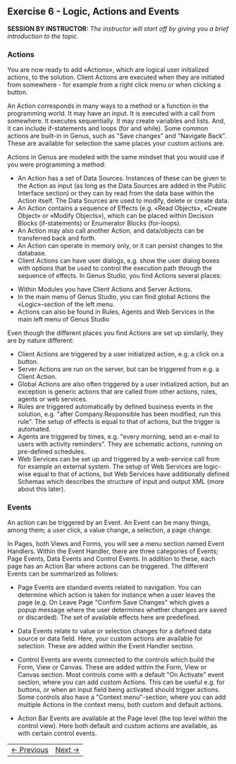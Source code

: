 ## Exercise 6 - Logic, Actions and Events
**SESSION BY INSTRUCTOR:** *The instructor will start off by giving you a brief introduction to the topic.*


### Actions

You are now ready to add «Actions», which are logical user initialized actions, to the solution. Client Actions are executed when they are initiated from somewhere - for example from a right click menu or when clicking a button.

An Action corresponds in many ways to a method or a function in the programming world. It may have an input. It is executed with a call from somewhere. It executes sequentially. It may create variables and lists. And, it can include if-statements and loops (for and while). Some common actions are built-in in Genus, such as "Save changes" and "Navigate Back". These are available for selection the same places your custom actions are.

Actions in Genus are modeled with the same mindset that you would use if you were programming a method:
-	An Action has a set of Data Sources. Instances of these can be given to the Action as input (as long as the Data Sources are added in the Public Interface section) or they can by read from the data base within the Action itself. The Data Sources are used to modify, delete or create data.
- 	An Action contains a sequence of Effects (e.g. «Read Objects», «Create Object» or «Modify Objects»), which can be placed within Decision Blocks (if-statements) or Enumerator Blocks (for-loops).
- An Action may also call another Action, and data/objects can be transferred back and forth.
-	An Action can operate in memory only, or it can persist changes to the database.
-	Client Actions can have user dialogs, e.g. show the user dialog boxes with options that be used to control the execution path through the sequence of effects.
In Genus Studio, you find Actions several places:
  * Within Modules you have Client Actions and Server Actions.
  * In the main menu of Genus Studio, you can find global Actions the «Logic»-section of the left menu.
  * Actions can also be found in Rules, Agents and Web Services in the main left menu of Genus Studio

  Even though the different places you find Actions are set up similarly, they are by nature different:


-	Client Actions are triggered by a user initialized action, e.g. a click on a button.
- Server Actions are run on the server, but can be triggered from e.g. a Client Action.
- Global Actions are also often triggered by a user initialized action, but an exception is generic actions that are called from other actions, rules, agents or web services.
-	Rules are triggered automatically by defined business events in the solution, e.g. "after Company.Responsible has been modified, run this rule". The setup of effects is equal to that of actions, but the trigger is automated.
-	Agents are triggered by times, e.g. "every morning, send an e-mail to users with activity reminders". They are schematic actions, running on pre-defined schedules.
-	Web Services can be set up and triggered by a web-service call from for example an external system. The setup of Web Services are logic-wise equal to that of actions, but Web Services have additionally defined Schemas which describes the structure of input and output XML (more about this later).


### Events
An action can be triggered by an Event. An Event can be many things, among them; a user click, a value change, a selection, a page change.

In Pages, both Views and Forms, you will see a menu section named Event Handlers. Within the Event Handler, there are three categories of Events; Page Events, Data Events and Control Events. In addition to these, each page has an Action Bar where actions can be triggered.
The different Events can be summarized as follows:

- Page Events are standard events related to navigation. You can determine which action is taken for instance when a user leaves the page (e.g. On Leave Page "Confirm Save Changes" which gives a popup message where the user determines whether changes are saved or discarded). The set of available effects here are predefined.

- Data Events relate to value or selection changes for a defined data source or data field. Here, your custom actions are available for selection. These are added within the Event Handler section.

- Control Events are events connected to the controls which build the Form, View or Canvas. These are added within the Form, View or Canvas section. Most controls come with a default "On Activate" event section, where you can add custom Actions. This can be useful e.g. for buttons, or when an input field being activated should trigger actions. Some controls also have a "Context menu"-section, where you can add multiple Actions in the context menu, both custom and default actions.

- Action Bar Events are available at the Page level (the top level within the control view). Here both default and custom actions are available, as with certain control events.


<table>
   <tr><td><a href="exercise-05-2.md"><- Previous</a></td><td align="right"><a href="exercise-07.md">Next -></a></td></tr>
</table>

